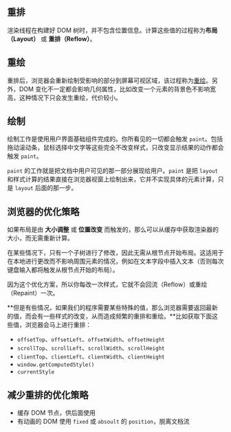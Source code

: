 ## 重排

渲染线程在构建好 DOM 树时，并不包含位置信息。计算这些值的过程称为**布局（Layout）** 或 **重排（Reflow）**。

## 重绘

重排后，浏览器会重新绘制受影响的部分到屏幕可视区域，该过程称为[重绘](https://tsejx.github.io/javascript-guidebook/browser-object-model/browser-working-principle/paint#重绘)。另外，DOM 变化不一定都会影响几何属性，比如改变一个元素的背景色不影响宽高，这种情况下只会发生重绘，代价较小。

## 绘制

绘制工作是使用用户界面基础组件完成的。你所看见的一切都会触发 `paint`。包括拖动滚动条，鼠标选择中文字等这些完全不改变样式，只改变显示结果的动作都会触发 `paint`。

`paint` 的工作就是把文档中用户可见的那一部分展现给用户。`paint` 是把 `layout` 和样式计算的结果直接在浏览器视窗上绘制出来，它并不实现具体的元素计算，只是 `layout` 后面的那一步。

## 浏览器的优化策略

如果布局是由 **大小调整** 或 **位置改变** 而触发的，那么可以从缓存中获取渲染器的大小，而无需重新计算。

在某些情况下，只有一个子树进行了修改，因此无需从根节点开始布局。这适用于在本地进行更改而不影响周围元素的情况，例如在文本字段中插入文本（否则每次键盘输入都将触发从根节点开始的布局）。

因为这个优化方案，所以你每改一次样式，它就不会回流（Reflow）或重绘（Repaint）一次。

**但是有些情况，如果我们的程序需要某些特殊的值，那么浏览器需要返回最新的值，而会有一些样式的改变，从而造成频繁的重排和重绘。**比如获取下面这些值，浏览器会马上进行重排：

- `offsetTop`、`offsetLeft`、`offsetWidth`、`offsetHeight`
- `scrollTop`、`scrollLeft`、`scrollWidth`、`scrollHeight`
- `clientTop`、`clientLeft`、`clientWidth`、`clientHeight`
- `window.getComputedStyle()`
- `currentStyle`



## 减少重排的优化策略

- 缓存 DOM 节点，供后面使用
- 有动画的 DOM 使用 `fixed` 或 `absoult` 的 `position`，脱离文档流



















